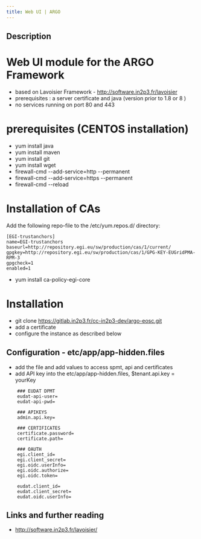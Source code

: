 ```yaml
---
title: Web UI | ARGO
---
```


## Description
# Web UI module for the ARGO Framework

* based on Lavoisier Framework - http://software.in2p3.fr/lavoisier
* prerequisites : a server certificate and java (version prior to 1.8 or 8 )
* no services running on port 80 and 443


# prerequisites (CENTOS installation)

* yum install java
* yum install maven
* yum install git
* yum install wget
* firewall-cmd --add-service=http --permanent
* firewall-cmd --add-service=https --permanent
* firewall-cmd --reload

# Installation of CAs

Add the following repo-file to the /etc/yum.repos.d/ directory:

```
[EGI-trustanchors]
name=EGI-trustanchors
baseurl=http://repository.egi.eu/sw/production/cas/1/current/
gpgkey=http://repository.egi.eu/sw/production/cas/1/GPG-KEY-EUGridPMA-RPM-3
gpgcheck=1
enabled=1
```

* yum install ca-policy-egi-core

# Installation

* git clone https://gitlab.in2p3.fr/cc-in2p3-dev/argo-eosc.git
* add a certificate
* configure the instance as described below

## Configuration - etc/app/app-hidden.files
* add the file and add values to access spmt, api and certificates
* add API key into the etc/app/app-hidden.files, $tenant.api.key = yourKey

```
    ### EUDAT DPMT
    eudat-api-user=
    eudat-api-pwd=

    ### APIKEYS
    admin.api.key=

    ### CERTIFICATES
    certificate.password=
    certificate.path=

    ### OAUTH
    egi.client_id=
    egi.client_secret=
    egi.oidc.userInfo=
    egi.oidc.authorize=
    egi.oidc.token=

    eudat.client_id=
    eudat.client_secret=
    eudat.oidc.userInfo=
```





## Links and further reading

* http://software.in2p3.fr/lavoisier/


